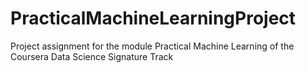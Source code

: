 # PracticalMachineLearningProject
Project assignment for the module Practical Machine Learning of the Coursera Data Science Signature Track
